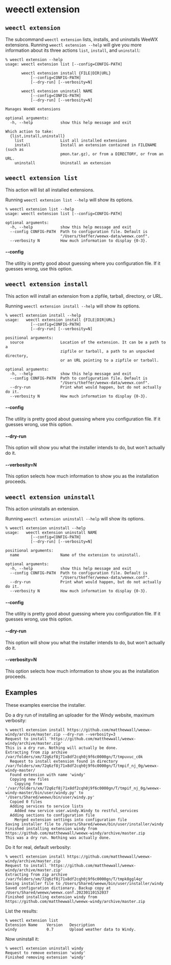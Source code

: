 # weectl extension

## `weectl extension`

The subcommand `weectl extension` lists, installs, and uninstalls WeeWX extensions. Running `weectl
extension --help` will give you more information about its three actions `list`, `install`, and
`uninstall`:

```shell
% weectl extension --help
usage: weectl extension list [--config=CONFIG-PATH]

       weectl extension install {FILE|DIR|URL}
           [--config=CONFIG-PATH]
           [--dry-run] [--verbosity=N]

       weectl extension uninstall NAME
           [--config=CONFIG-PATH]
           [--dry-run] [--verbosity=N]

Manages WeeWX extensions

optional arguments:
  -h, --help            show this help message and exit

Which action to take:
  {list,install,uninstall}
    list                List all installed extensions
    install             Install an extension contained in FILENAME (such as
                        pmon.tar.gz), or from a DIRECTORY, or from an URL.
    uninstall           Uninstall an extension
```

## `weectl extension list`

This action will list all installed extensions.

Running `weectl extension list --help` will show its options.

```shell
% weectl extension list --help
usage: weectl extension list [--config=CONFIG-PATH]

optional arguments:
  -h, --help            show this help message and exit
  --config CONFIG-PATH  Path to configuration file. Default is
                        "/Users/tkeffer/weewx-data/weewx.conf".
  --verbosity N         How much information to display {0-3}.
```

#### --config

The utility is pretty good about guessing where you configuration file. If it guesses wrong, use
this option.

## `weectl extension install`

This action will install an extension from a zipfile, tarball, directory, or URL.

Running `weectl extension install --help` will show its options.

```shell
% weectl extension install --help
usage:   weectl extension install {FILE|DIR|URL}
           [--config=CONFIG-PATH]
           [--dry-run] [--verbosity=N]

positional arguments:
  source                Location of the extension. It can be a path to a
                        zipfile or tarball, a path to an unpacked directory,
                        or an URL pointing to a zipfile or tarball.

optional arguments:
  -h, --help            show this help message and exit
  --config CONFIG-PATH  Path to configuration file. Default is
                        "/Users/tkeffer/weewx-data/weewx.conf".
  --dry-run             Print what would happen, but do not actually do it.
  --verbosity N         How much information to display {0-3}.
```
#### --config

The utility is pretty good about guessing where you configuration file. If it guesses wrong, use
this option.

#### --dry-run

This option will show you what the installer intends to do, but won't actually do it.

#### --verbosity=N

This option selects how much information to show you as the installation proceeds.

## `weectl extension uninstall`

This action uninstalls an extension.

Running `weectl extension uninstall --help` will show its options.

```shell
% weectl extension uninstall --help
usage:   weectl extension uninstall NAME
           [--config=CONFIG-PATH]
           [--dry-run] [--verbosity=N]

positional arguments:
  name                  Name of the extension to uninstall.

optional arguments:
  -h, --help            show this help message and exit
  --config CONFIG-PATH  Path to configuration file. Default is
                        "/Users/tkeffer/weewx-data/weewx.conf".
  --dry-run             Print what would happen, but do not actually do it.
  --verbosity N         How much information to display {0-3}.
```

#### --config

The utility is pretty good about guessing where you configuration file. If it guesses wrong, use
this option.

#### --dry-run

This option will show you what the installer intends to do, but won't actually do it.

#### --verbosity=N

This option selects how much information to show you as the installation proceeds.

## Examples

These examples exercise the installer. 

Do a dry run of installing an uploader for the Windy website, maximum verbosity:

``` shell
% weectl extension install https://github.com/matthewwall/weewx-windy/archive/master.zip --dry-run --verbosity=3
Request to install 'https://github.com/matthewwall/weewx-windy/archive/master.zip'
This is a dry run. Nothing will actually be done.
Extracting from zip archive /var/folders/xm/72q6zf8j71x8df2cqh0j9f6c0000gn/T/tmpuvuc_c0k
  Request to install extension found in directory /var/folders/xm/72q6zf8j71x8df2cqh0j9f6c0000gn/T/tmpif_nj_0g/weewx-windy-master/
  Found extension with name 'windy'
  Copying new files
    Copying from '/var/folders/xm/72q6zf8j71x8df2cqh0j9f6c0000gn/T/tmpif_nj_0g/weewx-windy-master/bin/user/windy.py' to '/Users/Shared/weewx/bin/user/windy.py'
  Copied 0 files
  Adding services to service lists
    Added new service user.windy.Windy to restful_services
  Adding sections to configuration file
    Merged extension settings into configuration file
Saving installer file to /Users/Shared/weewx/bin/user/installer/windy
Finished installing extension windy from https://github.com/matthewwall/weewx-windy/archive/master.zip
This was a dry run. Nothing was actually done.
```

Do it for real, default verbosity:

```shell
% weectl extension install https://github.com/matthewwall/weewx-windy/archive/master.zip
Request to install 'https://github.com/matthewwall/weewx-windy/archive/master.zip'
Extracting from zip archive /var/folders/xm/72q6zf8j71x8df2cqh0j9f6c0000gn/T/tmpk8ggl4qr
Saving installer file to /Users/Shared/weewx/bin/user/installer/windy
Saved configuration dictionary. Backup copy at /Users/Shared/weewx/weewx.conf.20230110152037
Finished installing extension windy from https://github.com/matthewwall/weewx-windy/archive/master.zip
```

List the results:

```shell
% weectl extension list                                                                 
Extension Name    Version   Description
windy             0.7       Upload weather data to Windy.
```

Now uninstall it:

```shell
% weectl extension uninstall windy
Request to remove extension 'windy'
Finished removing extension 'windy'
```
